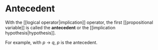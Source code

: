 # Antecedent
With the [[logical operator|implication]] operator, the first [[propositional variable]] is called the **antecedent** or the [[implication hypothesis|hypothesis]].

For example, with *p* $\rightarrow$ *q*, *p* is the antecedent.